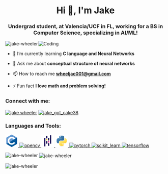 <h1 align="center">Hi 👋, I'm Jake</h1>
<h3 align="center">Undergrad student, at Valencia/UCF in FL, working for a BS in Computer Science, specializing in AI/ML!</h3>
<img align="right" alt="Coding" width="400" src="https://media4.giphy.com/media/v1.Y2lkPTc5MGI3NjExZTk2ZWYwNjBkZTY5NTNlZTI1ODY0ZDJmYmY2NGY4Mjk2NWIxYjQwMSZlcD12MV9pbnRlcm5hbF9naWZzX2dpZklkJmN0PWc/qgQUggAC3Pfv687qPC/giphy.gif">

<p align="left"> <img src="https://komarev.com/ghpvc/?username=jake-wheeler&label=Profile%20views&color=0e75b6&style=flat" alt="jake-wheeler" /> </p>

- 🌱 I’m currently learning **C language and Neural Networks**

- 💬 Ask me about **conceptual structure of neural networks**

- 📫 How to reach me **wheeljac001@gmail.com**

- ⚡ Fun fact **I love math and problem solving!**

<h3 align="left">Connect with me:</h3>
<p align="left">
<a href="https://stackoverflow.com/users/jake wheeler" target="blank"><img align="center" src="https://raw.githubusercontent.com/rahuldkjain/github-profile-readme-generator/master/src/images/icons/Social/stack-overflow.svg" alt="jake wheeler" height="30" width="40" /></a>
<a href="https://instagram.com/jake_got_cake38" target="blank"><img align="center" src="https://raw.githubusercontent.com/rahuldkjain/github-profile-readme-generator/master/src/images/icons/Social/instagram.svg" alt="jake_got_cake38" height="30" width="40" /></a>
</p>

<h3 align="left">Languages and Tools:</h3>
<p align="left"> <a href="https://www.cprogramming.com/" target="_blank" rel="noreferrer"> <img src="https://raw.githubusercontent.com/devicons/devicon/master/icons/c/c-original.svg" alt="c" width="40" height="40"/> </a> <a href="https://opencv.org/" target="_blank" rel="noreferrer"> <img src="https://www.vectorlogo.zone/logos/opencv/opencv-icon.svg" alt="opencv" width="40" height="40"/> </a> <a href="https://pandas.pydata.org/" target="_blank" rel="noreferrer"> <img src="https://raw.githubusercontent.com/devicons/devicon/2ae2a900d2f041da66e950e4d48052658d850630/icons/pandas/pandas-original.svg" alt="pandas" width="40" height="40"/> </a> <a href="https://www.python.org" target="_blank" rel="noreferrer"> <img src="https://raw.githubusercontent.com/devicons/devicon/master/icons/python/python-original.svg" alt="python" width="40" height="40"/> </a> <a href="https://pytorch.org/" target="_blank" rel="noreferrer"> <img src="https://www.vectorlogo.zone/logos/pytorch/pytorch-icon.svg" alt="pytorch" width="40" height="40"/> </a> <a href="https://scikit-learn.org/" target="_blank" rel="noreferrer"> <img src="https://upload.wikimedia.org/wikipedia/commons/0/05/Scikit_learn_logo_small.svg" alt="scikit_learn" width="40" height="40"/> </a> <a href="https://www.tensorflow.org" target="_blank" rel="noreferrer"> <img src="https://www.vectorlogo.zone/logos/tensorflow/tensorflow-icon.svg" alt="tensorflow" width="40" height="40"/> </a> </p>

<p><img align="left" src="https://github-readme-stats.vercel.app/api/top-langs?username=jake-wheeler&show_icons=true&locale=en&layout=compact" alt="jake-wheeler" /></p>

<p>&nbsp;<img align="center" src="https://github-readme-stats.vercel.app/api?username=jake-wheeler&show_icons=true&locale=en" alt="jake-wheeler" /></p>

<p><img align="center" src="https://github-readme-streak-stats.herokuapp.com/?user=jake-wheeler&" alt="jake-wheeler" /></p>
